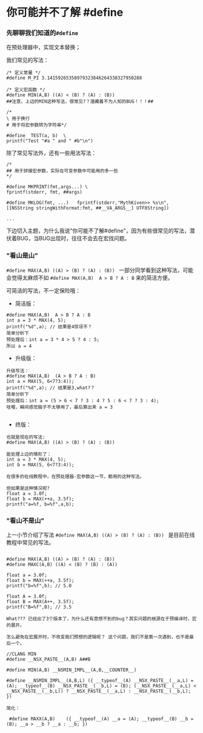 

# 你可能并不了解 #define

### 先聊聊我们知道的`#define`

在预处理器中，实现文本替换；

我们常见的写法：
```
/* 定义常量 */
#define M_PI 3.14159265358979323846264338327950288

/* 定义宏函数 */ 
#define MIN(A,B) ((A) < (B) ? (A) : (B)) 
##注意，上边的MIN这种写法，很常见?？潜藏着不为人知的BUG！！！##

/* 
\ 用于换行
# 用于将宏参数转为字符串*/

#define  TEST(a, b)  \
printf("Test "#a " and " #b"\n")

```

除了常见写法外，还有一些用法写法：
```
/*
## 用于拼接宏参数，实际在可变参数中可能用的多一些
*/

#define MKPRINT(fmt,args...) \
fprintf(stderr, fmt, ##args)

#define MKLOG(fmt, ...)   fprintf(stderr,"MythKiven>> %s\n", [[NSString stringWithFormat:fmt, ##__VA_ARGS__] UTF8String])

...
```

下边切入主题，为什么我说"你可能不了解#define"，因为有些很常见的写法，潜伏着BUG，当BUG出现时，往往不会去在宏找问题。


### "看山是山"

`#define MAX(A,B) ((A) > (B) ? (A) : (B)) ` 一部分同学看到这种写法，可能会觉得太麻烦不如 `#define MAX(A,B)  A > B ? A : B` 来的简洁方便。

可简洁的写法，不一定保险哦：

- 简洁版：
```
#define MAX(A,B)  A > B ? A : B
int a = 3 * MAX(4, 5);
printf("%d",a); // 结果是4惊讶不？  
简单分析下
预处理后：int a = 3 * 4 > 5 ? 4 : 5;
所以 a = 4
```
- 升级版：
```
升级写法：
#define MAX(A,B)  (A > B ? A : B)
int a = MAX(5, 6<7?3:4));
printf("%d",a); // 结果是3,what?？  
简单分析下
预处理后：int a = (5 > 6 < 7 ? 3 : 4 ? 5 : 6 < 7 ? 3 : 4);
哇喔，瞬间感觉脑子不太够用了，最后算出来 a = 3


```
- 终版：
```
也就是现在的写法:
#define MAX(A,B) ((A) > (B) ? (A) : (B)) 

能处理上边的情形了：
int a = 3 * MAX(4, 5);
int b = MAX(5, 6<7?3:4));

在很多的在线教程中，在预处理器-宏参数这一节，都用的这种写法。

但如果是这种情况呢?
float a = 3.0f;
float b = MAX(++a, 3.5f);
printf("a=%f, b=%f",a,b);

```


### "看山不是山"

上一小节介绍了写法 `#define MAX(A,B) ((A) > (B) ? (A) : (B)) ` 是目前在线教程中常见的写法。

```

#define MAX(A,B) ((A) > (B) ? (A) : (B)) 
#define MAXC(A,B) ((A) < (B) ? (B) : (A)) 

float a = 3.0f;
float b = MAX(++a, 3.5f);
printf("b=%f",b); // 5.0

float A = 3.0f;
float B = MAX(A++, 3.5f);
printf("B=%f",B); // 3.5

What??? 已经出了3个版本了，为什么还有意想不到的bug？其实问题的根源在于预编译时，宏的展开。

怎么避免在宏展开时，不改变我们预想的逻辑呢？ 这个问题，我们不是第一次遇到，也不是最后一个。
```

```
//CLANG MIN
#define __NSX_PASTE__(A,B) A##B

#define MIN(A,B) __NSMIN_IMPL__(A,B,__COUNTER__)

#define __NSMIN_IMPL__(A,B,L) ({ __typeof__(A) __NSX_PASTE__(__a,L) = (A); __typeof__(B) __NSX_PASTE__(__b,L) = (B); (__NSX_PASTE__(__a,L) < __NSX_PASTE__(__b,L)) ? __NSX_PASTE__(__a,L) : __NSX_PASTE__(__b,L); })

简化：

 #define MAXX(A,B)    ({ __typeof__(A) __a = (A); __typeof__(B) __b = (B); __a > __b ? __a : __b; })
 ```
 






